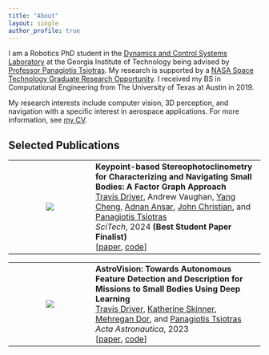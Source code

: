```yaml
---
title: "About"
layout: single
author_profile: true
---
```


I am a Robotics PhD student in the [Dynamics and Control Systems Laboratory](http://dcsl.gatech.edu/) at the Georgia Institute of Technology being advised by [Professor Panagiotis Tsiotras](http://dcsl.gatech.edu/tsiotras.html). My research is supported by a [NASA Space Technology Graduate Research Opportunity](https://www.nasa.gov/nasa-space-technology-graduate-research-opportunities-nstgro/). I received my BS in Computational Engineering from The University of Texas at Austin in 2019. 

My research interests include computer vision, 3D perception, and navigation with a specific interest in aerospace applications. For more information, see [my CV](https://travisdriver.github.io/docs/travisdriver_cv.pdf). 

## Selected Publications

<table width="100%" border="0" cellpadding="5"><tr><td align="center" valign="center" width="150" height="150">
<img src="https://i.imgur.com/LBelDC1.jpg"/></td>
<td align="left" valign="center" height="1"><strong>Keypoint-based Stereophotoclinometry for Characterizing and Navigating Small Bodies: A Factor Graph Approach</strong><br />
<a href="https://travisdriver.github.io/">Travis Driver</a>, Andrew Vaughan, <a href="https://www-robotics.jpl.nasa.gov/who-we-are/people/yang_cheng/">Yang Cheng</a>, <a href="https://www-robotics.jpl.nasa.gov/who-we-are/people/adnan_ansar/">Adnan Ansar</a>, <a href="https://ae.gatech.edu/directory/person/john-christian">John Christian</a>, and <a href="https://dcsl.gatech.edu/tsiotras.html">Panagiotis Tsiotras</a><br />
<i>SciTech</i>, 2024 <strong>(Best Student Paper Finalist)</strong><br />
[<a href="https://arc.aiaa.org/doi/10.2514/6.2024-0513">paper</a>, <a href="https://huggingface.co/datasets/travisdriver/spc-factor-results">code</a>]</td></tr>

<table width="100%" border="0" cellpadding="5"><tr><td align="center" valign="center" width="150" height="150">
<img src="https://i.imgur.com/OCkPV6O.jpg"/></td>
<td align="left" valign="center" height="1"><strong>AstroVision: Towards Autonomous Feature Detection and Description for Missions to Small Bodies Using Deep Learning</strong><br />
<a href="https://travisdriver.github.io/">Travis Driver</a>, <a href="https://robotics.umich.edu/profile/katherine-skinner/">Katherine Skinner</a>, <a href="https://www.linkedin.com/in/mehregan-dor-2b0b2955/">Mehregan Dor</a>, and <a href="https://dcsl.gatech.edu/tsiotras.html">Panagiotis Tsiotras</a><br />
<i>Acta Astronautica</i>, 2023<br />
[<a href="https://www.sciencedirect.com/science/article/pii/S0094576523000103">paper</a>, <a href="https://github.com/astrovision">code</a>]</td></tr>

